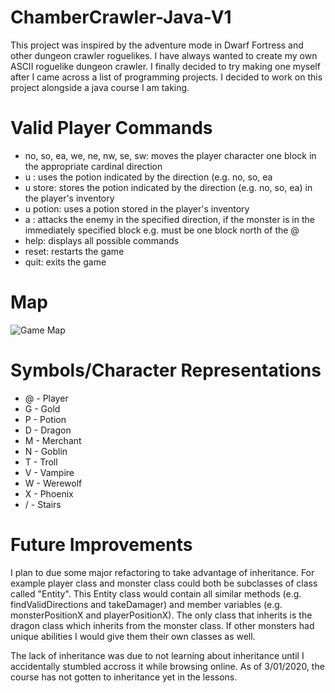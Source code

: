# ChamberCrawler-Java-V1

This project was inspired by the adventure mode in Dwarf Fortress and other dungeon crawler roguelikes. I have always wanted to create my own ASCII roguelike dungeon crawler. I finally decided to try making one myself after I came across a list of programming projects. I decided to work on this project alongside a java course I am taking.

# Valid Player Commands
* no, so, ea, we, ne, nw, se, sw: moves the player character one block in the appropriate cardinal direction
* u <direction>: uses the potion indicated by the direction (e.g. no, so, ea
* u <direction> store: stores the potion indicated by the direction (e.g. no, so, ea) in the player's inventory
* u potion: uses a potion stored in the player's inventory
* a <direction>: attacks the enemy in the specified direction, if the monster is in the immediately specified block e.g. must be one block north of the @ 
* help: displays all possible commands
* reset: restarts the game 
* quit: exits the game

# Map
![Game Map](https://i.imgur.com/PGTNKYx.png)

# Symbols/Character Representations
* @ - Player
* G - Gold
* P - Potion
* D - Dragon
* M - Merchant
* N - Goblin
* T - Troll
* V - Vampire
* W - Werewolf
* X - Phoenix
* / - Stairs

# Future Improvements
I plan to due some major refactoring to take advantage of inheritance. For example player class and monster class could both be subclasses of class called "Entity". This Entity class would contain all similar methods (e.g. findValidDirections and takeDamager) and member variables (e.g. monsterPositionX and playerPositionX). The only class that inherits is the dragon class which inherits from the monster class. If other monsters had unique abilities I would give them their own classes as well.

The lack of inheritance was due to not learning about inheritance until I accidentally stumbled accross it while browsing online. As of 3/01/2020, the course has not gotten to inheritance yet in the lessons.
